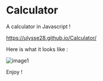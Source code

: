 # Calculator

A calculator in Javascript !

https://ulysse28.github.io/Calculator/

Here is what it looks like : 

![image1](https://github.com/Ulysse28/Calculator/blob/master/calculator.png)

Enjoy !
